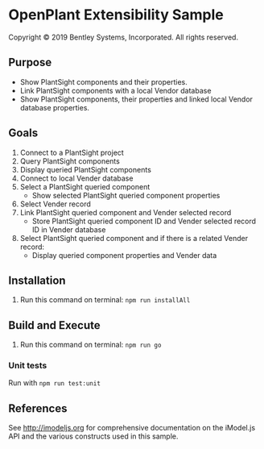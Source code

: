 # OpenPlant Extensibility Sample

Copyright © 2019 Bentley Systems, Incorporated. All rights reserved.

## Purpose
* Show PlantSight components and their properties.
* Link PlantSight components with a local Vendor database
* Show PlantSight components, their properties and linked local Vendor database properties.

## Goals

1. Connect to a PlantSight project
2. Query PlantSight components
3. Display queried PlantSight components
4. Connect to local Vender database
5. Select a PlantSight queried component
    * Show selected PlantSight queried component properties
6. Select Vender record
7. Link PlantSight queried component and Vender selected record
    * Store PlantSight queried component ID and Vender selected record ID in Vender database
8. Select PlantSight queried component and if there is a related Vender record:
    * Display queried component properties and Vender data

## Installation
1. Run this command on terminal: `npm run installAll`

## Build and Execute
1. Run this command on terminal: `npm run go`

### Unit tests

Run with `npm run test:unit`

## References
See http://imodeljs.org for comprehensive documentation on the iModel.js API and the various constructs used in this sample.
